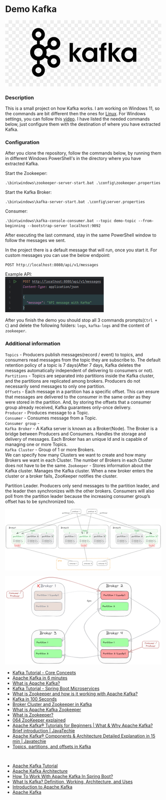 # Demo Kafka

![kafka-logo](kafka-logo.jpg)

### Description
This is a small project on how Kafka works. I am working on Windows 11, so the commands are bit different then the 
ones for [Linux](https://kafka.apache.org/quickstart). For Windows settings, you can follow 
this [video](https://www.youtube.com/watch?v=LX5LKBYHmyU). I have listed the needed commands below, just configure 
them with the destination of where you have extracted Kafka.

### Configuration
After you clone the repository, follow the commands below, by running them in different Windows PowerShell's in the directory 
where you have extracted Kafka.

Start the Zookeeper:
```
.\bin\windows\zookeeper-server-start.bat .\config\zookeeper.properties
```

Start the Kafka Broker:
```
.\bin\windows\kafka-server-start.bat .\config\server.properties
```

Consumer:
```
.\bin\windows\kafka-console-consumer.bat --topic demo-topic --from-beginning --bootstrap-server localhost:9092
```
After executing the last command, stay in the same PowerShell window to follow the messages we sent. 

In the project there is a default message that will run, once you start it. For custom messages you can use the below endpoint:
```
POST http://localhost:8080/api/v1/messages
```
Example API:<br>
![example-api](example-api.png)

After you finish the demo you should stop all 3 commands prompts(`Ctrl + C`) and delete the following folders: `logs`, `kafka-logs` 
and the content of `zookeeper`.

### Additional information

`Topics` - Producers publish messages(record / event) to topics, and consumers read messages from the topic they are subscribe to. The 
default retention policy of a topic is 7 days(After 7 days, Kafka deletes the messages automatically independent of delivering to 
consumers or not). <br>
`Partitions` - Topics are separated into partitions inside the Kafka cluster, and the partitions are replicated among brokers. Producers do 
not necessarily send messages to only one partition. <br>
`Offsets` -  Each message in a partition has a specific offset. This can ensure that messages are delivered to the consumer in the same order as they were stored in the partition. And, by storing the offsets that a consumer group already received, Kafka guarantees only-once delivery. <br>
`Producer` - Produces message to a Topic. <br>
`Consumer` - Consumes message from a Topic. <br>
`Consumer group` - <br>
`Kafka Broker` - A Kafka server is known as a Broker(Node). The Broker is a bridge between Producers and Consumers. Handles the storage and 
delivery of messages. Each Broker has an unique Id and is capable of managing one or more Topics. <br>
`Kafka Cluster` - Group of 1 or more Brokers. <br>
We can specify how many Clusters we want to create and how many Brokers we want in each Cluster. The number of Brokers 
in each Cluster does not have to be the same.
`Zookeeper` - Stores information about the Kafka cluster. Manages the Kafka cluster. When a new broker enters the cluster 
or a broker fails, ZooKeeper notifies the cluster. <br>

Partition Leader. Producers only send messages to the partition leader, and the leader then synchronizes with the other brokers. Consumers will also poll from the partition leader because the increasing consumer group’s offset has to be synchronized too.

![kafka-big-picture](kafka-big-picture.png)

![kafka-broker-leader](kafka-broker-leader.png)



- [Kafka Tutorial - Core Concepts](https://www.youtube.com/watch?v=udnX21__SuU&list=PLN_xGGp_EzELV3J2Bp-kNkmI2Vor338NI&index=29&t=8s)
- [Apache Kafka in 6 minutes](https://www.youtube.com/watch?v=Ch5VhJzaoaI&list=PLN_xGGp_EzELV3J2Bp-kNkmI2Vor338NI&index=31)
- [What is Apache Kafka?](https://www.youtube.com/watch?v=vHbvbwSEYGo)
- [Kafka Tutorial - Spring Boot Microservices](https://www.youtube.com/watch?v=SqVfCyfCJqw&t=637s)
- [What is Zookeeper and how is it working with Apache Kafka?](https://www.youtube.com/watch?v=t0FDmj4kaIg)
- [Kafka in 100 Seconds](https://www.youtube.com/watch?v=uvb00oaa3k8)
- [Broker Cluster and Zookeeper in Kafka](https://www.youtube.com/watch?v=glOc3vH4iFw)
- [What is Apache Kafka Zookeeper](https://www.youtube.com/watch?v=EiuufG9fPR8)
- [What is Zookeeper?](https://www.youtube.com/watch?v=AS5a91DOmks)
- [064 ZooKeeper explained](https://www.youtube.com/watch?v=gZj16chk0Ss)
- [Apache Kafka® Tutorials for Beginners | What & Why Apache Kafka? Brief introduction | JavaTechie](https://www.youtube.com/watch?v=xGwzuz8F9k0&list=PLN_xGGp_EzELV3J2Bp-kNkmI2Vor338NI&index=33&t=15s)
- [Apache Kafka® Components & Architecture Detailed Explanation in 15 min | Javatechie](https://www.youtube.com/watch?v=HUAa1Yg9NlI)
- [Topics, partitions, and offsets in Kafka](https://www.youtube.com/watch?v=EA6haCVM06Y)

<br>

- [Apache Kafka Tutorial](https://www.javatpoint.com/apache-kafka)
- [Apache Kafka Architecture](https://www.javatpoint.com/apache-kafka-architecture)
- [How To Work With Apache Kafka In Spring Boot?](https://javatechonline.com/how-to-work-with-apache-kafka-in-spring-boot/)
- [What Is Kafka? Definition, Working, Architecture, and Uses](https://www.spiceworks.com/tech/data-management/articles/what-is-kafka/)
- [Introduction to Apache Kafka](https://www.baeldung.com/apache-kafka)
- [Apache Kafka](https://developerexperience.io/articles/kafka)
